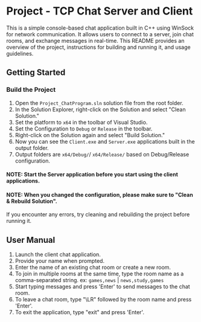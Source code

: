 # Project - TCP Chat Server and Client 

This is a simple console-based chat application built in C++ using WinSock for network communication. It allows users to connect to a server, join chat rooms, and exchange messages in real-time. This README provides an overview of the project, instructions for building and running it, and usage guidelines.

## Getting Started

### Build the Project

1. Open the `Project_ChatProgram.sln` solution file from the root folder.
2. In the Solution Explorer, right-click on the Solution and select "Clean Solution."
3. Set the platform to `x64` in the toolbar of Visual Studio.
4. Set the Configuration to `Debug` or `Release` in the toolbar.
5. Right-click on the Solution again and select "Build Solution."
6. Now you can see the `Client.exe` and `Server.exe` applications built in the output folder.
7. Output folders are `x64/Debug/`/ `x64/Release/` based on Debug/Release configuration.

#### NOTE: Start the Server application before you start using the client applications.

#### NOTE: When you changed the configuration, please make sure to "Clean & Rebuild Solution".

If you encounter any errors, try cleaning and rebuilding the project before running it.



## User Manual

1. Launch the client chat application.
2. Provide your name when prompted.
3. Enter the name of an existing chat room or create a new room.
4. To join in multiple rooms at the same time, type the room name as a comma-separated string. ex: `games,news` | `news,study,games`
5. Start typing messages and press 'Enter' to send messages to the chat room.
6. To leave a chat room, type "\LR" followed by the room name and press 'Enter'.
7. To exit the application, type "exit" and press 'Enter'.